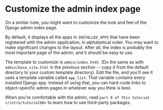 # Customize the admin index page

On a similar note, you might want to customize the look and feel of the Django admin index page.

By default, it displays all the apps in `INSTALLED_APPS` that have been registered with the admin application, in alphabetical order. You may want to make significant changes to the layout. After all, the index is probably the most important page of the admin, and it should be easy to use.

The template to customize is `admin/index.html`. (Do the same as with `admin/base_site.html` in the previous section -- copy it from the default directory to your custom template directory). Edit the file, and you'll see it uses a template variable called `app_list`. That variable contains every installed Django app. Instead of using that, you can hard-code links to object-specific admin pages in whatever way you think is best.

When you're comfortable with the admin, read `part 8 of this
tutorial </intro/tutorial08>` to learn how to use third-party packages.
